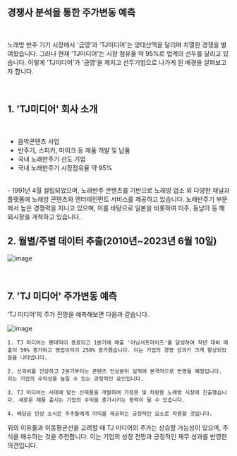 ## 경쟁사 분석을 통한 주가변동 예측

<br/>

노래방 반주 기기 시장에서 '금영'과 'TJ미디어'는 양대산맥을 달리며 치열한 경쟁을 벌여왔습니다.
그러나 현재 'TJ미디어'는 시장 점유율 약 95%로 업계의 선두를 달리고 있습니다. 
이렇게 'TJ미디어'가 '금영'을 제치고 선두기업으로 나가게 된 배경을 살펴보고자 합니다.

<br/>

## 1. 'TJ미디어' 회사 소개

<br/>

- 음악콘텐츠 사업
- 반주기, 스피커, 마이크 등 제품 개발 및 납품
- 국내 노래반주기 선도 기업
- 국내 노래반주기 시장점유율 약 95%

<br/>
- 1991년 4월 설립되었으며, 노래반주 콘텐츠를 기반으로 노래방 업소 외 다양한 채널과 플랫폼에 노래방 콘텐츠와 엔터테인먼트 서비스를 제공하고 있습니다. 노래반주기 부문에서 높은 경쟁력을 지니고 있으며, 이를 바탕으로 일본을 비롯하여 미주, 동남아 등 해외시장을 개척하고 있습니다.

<br/>

## 2. 월별/주별 데이터 추출(2010년~2023년 6월 10일)

![image](https://github.com/eun5103/myrepo/assets/128350305/3f9b2ce9-ef6b-42c3-b498-2209c65759d3)

<br/>

## 7. 'TJ 미디어' 주가변동 예측

‘TJ 미디어’의 주가 전망을 예측해보면 다음과 같습니다.

![image](https://github.com/eun5103/myrepo/assets/128350305/625fc573-6e13-4fab-a0b3-fa255f7c235d)

```
1. TJ 미디어는 팬데믹이 종료되고 1분기에 매출 '어닝서프라이즈'를 달성하여 작년 대비 매출이 59% 증가하고 영업이익이 250% 증가했습니다. 이는 기업의 경영 성과가 크게 향상되었음을 나타냅니다.

2. 신곡비를 인상하고 2분기부터는 콘텐츠 인상분이 실적에 본격적으로 반영될 예정입니다. 이는 기업의 수익성을 높일 수 있는 긍정적인 요인입니다.

3. TJ 미디어는 시대에 맞는 신제품을 개발하여 가정용 및 차량용 노래방 시장에 진출했습니다. 새로운 제품 출시는 기업의 수익을 증가시키는 동력이 될 수 있습니다.

4. 배당금 인상 소식은 주주들에게 이익을 제공하는 긍정적인 요소로 작용할 것입니다.
```

위의 이유들과 이동평균선을 고려할 때 TJ 미디어의 주가는 상승할 가능성이 있으며, 주식을 매수하는 것을 추천합니다. 이는 기업의 성장 전망과 긍정적인 재무 성과를 반영한 의견입니다.
